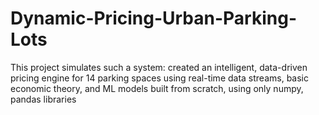 # Dynamic-Pricing-Urban-Parking-Lots
This project simulates such a system: created an intelligent, data-driven  pricing engine for 14 parking spaces using real-time data streams, basic economic theory,  and ML models built from scratch, using only numpy, pandas libraries
